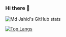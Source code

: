 ### Hi there 👋

![Md Jahid's GitHub stats](https://github-readme-stats.vercel.app/api?username=jhriyaz&hide=contribs,prs)

[![Top Langs](https://github-readme-stats.vercel.app/api/top-langs/?username=jhriyaz&layout=donut&show_icons=true&bg_color=404&text_color=900000)](https://github.com/jhriyaz)



<!--
**jhriyaz/jhriyaz** is a ✨ _special_ ✨ repository because its `README.md` (this file) appears on your GitHub profile.

Here are some ideas to get you started:

- 🔭 I’m currently working on ...
- 🌱 I’m currently learning ...
- 👯 I’m looking to collaborate on ...
- 🤔 I’m looking for help with ...
- 💬 Ask me about ...
- 📫 How to reach me: ...
- 😄 Pronouns: ...
- ⚡ Fun fact: ...
-->


